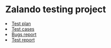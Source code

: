 # Zalando testing project
<li><a href="https://docs.google.com/document/d/1z7cWUEtAVSGxO-nqw0GXgy000PapoFHlWTkZmIuCfQw/edit?usp=sharing" target="_blank">Test plan</a></li>
<li><a href="https://github.com/KatarzynaWerner1234/Portfolio-QA/tree/main/Zalando%20-%20test%20cases" target="_blank">Test cases</li>
<li><a href="https://docs.google.com/document/d/1jcQnvCfnrjcH9Kj9JuLMFkp0vrr-IqUiGZMoHkyXidI/edit?usp=sharing" target="_blank">Bugs report</li>
<li><a href="https://docs.google.com/document/d/1fltSgd54VYmgGwXFIQOHePFH20oVwFg-AMuNLQw3MW0/edit?tab=t.0" target="_blank">Test report</a></li>
